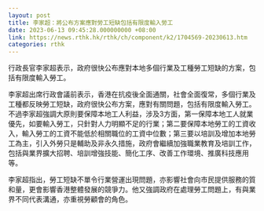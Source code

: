 ```yaml
---
layout: post
title: 李家超：將公布方案應對勞工短缺包括有限度輸入勞工
date: 2023-06-13 09:45:28.000000000 +08:00
link: https://news.rthk.hk/rthk/ch/component/k2/1704569-20230613.htm
categories: rthk
---
```


行政長官李家超表示，政府很快公布應對本地多個行業及工種勞工短缺的方案，包括有限度輸入勞工。

李家超出席行政會議前表示，香港在抗疫後全面通關，社會全面復常，多個行業及工種都反映勞工短缺，政府很快公布方案，應對有關問題，包括有限度輸入勞工。不過李家超強調大原則要保障本地工人利益，涉及3方面，第一保障本地工人就業優先，如要輸入勞工，只針對人力明顯不足的行業；第二要保障本地勞工的工資收入，輸入勞工的工資不能低於相關職位的工資中位數；第三要以培訓及增加本地勞工為主，引入外勞只是輔助及非永久措施，政府會繼續加強職業教育及培訓工作，包括與業界擴大招聘、培訓增強技能、簡化工序、改善工作環境、推廣科技應用等。

李家超指出，勞工短缺不單令行業營運出現問題，亦影響社會向市民提供服務的質和量，更會影響香港整體發展的競爭力。他又強調政府在處理勞工問題上，有與業界不同代表溝通，亦重視勞顧會的角色。
